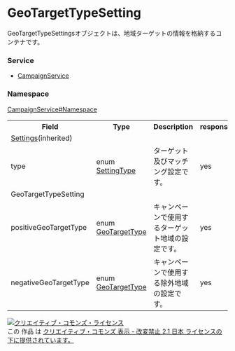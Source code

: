 # GeoTargetTypeSetting
GeoTargetTypeSettingsオブジェクトは、地域ターゲットの情報を格納するコンテナです。

### Service
+ [CampaignService](../../services/CampaignService.md)

### Namespace
[CampaignService#Namespace](../../services/CampaignService.md#namespace)

<table>
 <tr>
  <th>Field</th>
  <th>Type</th>
  <th>Description</th>
  <th>response</th>
  <th>get</th>
  <th>add</th>
  <th>set</th>
  <th>remove</th>
 </tr>
 <tr>
  <td colspan="8"><a href="Settings.md">Settings</a>(inherited)</td>
 </tr>
 <tr>
  <td>type</td>
  <td>enum <a href="SettingType.md">SettingType</a></td>
  <td>ターゲット及びマッチング設定です。</td>
  <td>yes</td>
  <td>-</td>
  <td>Optional<br>Default: GEO_TARGET_TYPE_SETTING</td>
  <td>Requirement<br><i>NotUpdatable</i></td>
  <td>-</td>
 </tr>
 <tr>
  <td colspan="8">GeoTargetTypeSetting</td>
 </tr>
 <tr>
  <td>positiveGeoTargetType</td>
  <td>enum <a href="GeoTargetType.md">GeoTargetType</a></td>
  <td>キャンペーンで使用するターゲット地域の設定です。</td>
  <td>yes</td>
  <td>-</td>
  <td>Optional<br>Default: DONT_CARE</td>
  <td>Optional</td>
  <td>-</td>
 </tr>
 <tr>
  <td>negativeGeoTargetType</td>
  <td>enum <a href="GeoTargetType.md">GeoTargetType</a></td>
  <td>キャンペーンで使用する除外地域の設定です。</td>
  <td>yes</td>
  <td>-</td>
  <td>Optional<br>Default: LOCATION_OF_PRESENCE</td>
  <td>Optional</td>
  <td>-</td>
 </tr>
</table>

<a rel="license" href="http://creativecommons.org/licenses/by-nd/2.1/jp/"><img alt="クリエイティブ・コモンズ・ライセンス" style="border-width:0" src="https://i.creativecommons.org/l/by-nd/2.1/jp/88x31.png" /></a><br />この 作品 は <a rel="license" href="http://creativecommons.org/licenses/by-nd/2.1/jp/">クリエイティブ・コモンズ 表示 - 改変禁止 2.1 日本 ライセンスの下に提供されています。</a>
